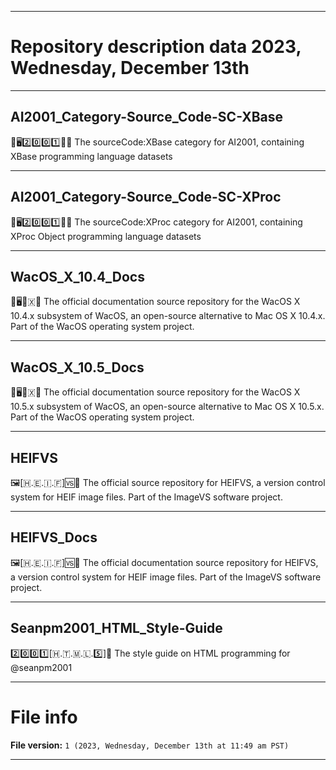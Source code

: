 
***

# Repository description data 2023, Wednesday, December 13th

---

## AI2001_Category-Source_Code-SC-XBase

🧠️🖥️2️⃣️0️⃣️0️⃣️1️⃣️💾️📜️ The sourceCode:XBase category for AI2001, containing XBase programming language datasets

---

## AI2001_Category-Source_Code-SC-XProc

🧠️🖥️2️⃣️0️⃣️0️⃣️1️⃣️💾️📜️ The sourceCode:XProc category for AI2001, containing XProc Object programming language datasets

---

## WacOS_X_10.4_Docs

🍏️🖥️🔟️🇽📖️ The official documentation source repository for the WacOS X 10.4.x subsystem of WacOS, an open-source alternative to Mac OS X 10.4.x. Part of the WacOS operating system project.

---

## WacOS_X_10.5_Docs

🍏️🖥️🔟️🇽📖️ The official documentation source repository for the WacOS X 10.5.x subsystem of WacOS, an open-source alternative to Mac OS X 10.5.x. Part of the WacOS operating system project.

---

## HEIFVS

🖼️[🇭.🇪.🇮.🇫]🆚️💾️ The official source repository for HEIFVS, a version control system for HEIF image files. Part of the ImageVS software project.

---

## HEIFVS_Docs

🖼️[🇭.🇪.🇮.🇫]🆚️📖️ The official documentation source repository for HEIFVS, a version control system for HEIF image files. Part of the ImageVS software project.

---

## Seanpm2001_HTML_Style-Guide

2️⃣️0️⃣️0️⃣️1️⃣️[🇭.🇹.🇲.🇱.5️⃣️]📔️ The style guide on HTML programming for @seanpm2001

***

# File info

**File version:** `1 (2023, Wednesday, December 13th at 11:49 am PST)`

***

